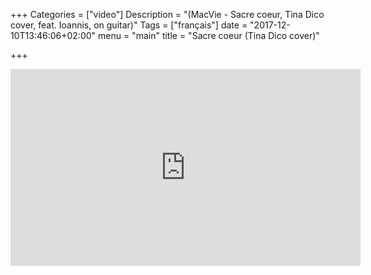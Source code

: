 +++
Categories = ["video"]
Description = "(MacVie - Sacre coeur, Tina Dico cover, feat. Ioannis, on guitar)"
Tags = ["français"]
date = "2017-12-10T13:46:06+02:00"
menu = "main"
title = "Sacre coeur (Tina Dico cover)"

+++


<iframe width="560" height="315" src="https://youtu.be/Jq-Hsg07E5Q" frameborder="0" allowfullscreen></iframe>


